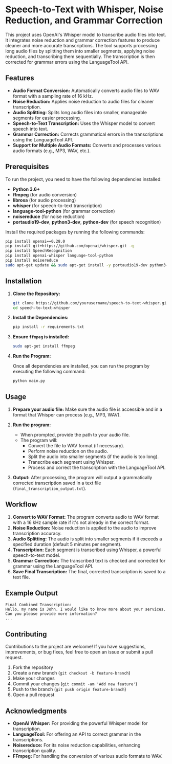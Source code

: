 
# Speech-to-Text with Whisper, Noise Reduction, and Grammar Correction

This project uses OpenAI's Whisper model to transcribe audio files into text. It integrates noise reduction and grammar correction features to produce cleaner and more accurate transcriptions. The tool supports processing long audio files by splitting them into smaller segments, applying noise reduction, and transcribing them sequentially. The transcription is then corrected for grammar errors using the LanguageTool API.

## Features
- **Audio Format Conversion:** Automatically converts audio files to WAV format with a sampling rate of 16 kHz.
- **Noise Reduction:** Applies noise reduction to audio files for cleaner transcription.
- **Audio Splitting:** Splits long audio files into smaller, manageable segments for easier processing.
- **Speech-to-Text Transcription:** Uses the Whisper model to convert speech into text.
- **Grammar Correction:** Corrects grammatical errors in the transcriptions using the LanguageTool API.
- **Support for Multiple Audio Formats:** Converts and processes various audio formats (e.g., MP3, WAV, etc.).

## Prerequisites

To run the project, you need to have the following dependencies installed:

- **Python 3.6+**
- **ffmpeg** (for audio conversion)
- **librosa** (for audio processing)
- **whisper** (for speech-to-text transcription)
- **language-tool-python** (for grammar correction)
- **noisereduce** (for noise reduction)
- **portaudio19-dev**, **python3-dev**, **python-dev** (for speech recognition)

Install the required packages by running the following commands:

```bash
pip install openai==0.28.0
pip install git+https://github.com/openai/whisper.git -q
pip install SpeechRecognition
pip install openai-whisper language-tool-python
pip install noisereduce
sudo apt-get update && sudo apt-get install -y portaudio19-dev python3-dev python-dev ffmpeg libav-tools
```

## Installation

1. **Clone the Repository:**

   ```bash
   git clone https://github.com/yourusername/speech-to-text-whisper.git
   cd speech-to-text-whisper
   ```

2. **Install the Dependencies:**

   ```bash
   pip install -r requirements.txt
   ```

3. **Ensure `ffmpeg` is installed:**

   ```bash
   sudo apt-get install ffmpeg
   ```

4. **Run the Program:**

   Once all dependencies are installed, you can run the program by executing the following command:

   ```bash
   python main.py
   ```

## Usage

1. **Prepare your audio file:** Make sure the audio file is accessible and in a format that Whisper can process (e.g., MP3, WAV).
   
2. **Run the program:**
   - When prompted, provide the path to your audio file.
   - The program will:
     - Convert the file to WAV format (if necessary).
     - Perform noise reduction on the audio.
     - Split the audio into smaller segments (if the audio is too long).
     - Transcribe each segment using Whisper.
     - Process and correct the transcription with the LanguageTool API.
   
3. **Output:** After processing, the program will output a grammatically corrected transcription saved in a text file (`final_transcription_output.txt`).

## Workflow

1. **Convert to WAV Format:** The program converts audio to WAV format with a 16 kHz sample rate if it's not already in the correct format.
2. **Noise Reduction:** Noise reduction is applied to the audio to improve transcription accuracy.
3. **Audio Splitting:** The audio is split into smaller segments if it exceeds a specified duration (default 5 minutes per segment).
4. **Transcription:** Each segment is transcribed using Whisper, a powerful speech-to-text model.
5. **Grammar Correction:** The transcribed text is checked and corrected for grammar using the LanguageTool API.
6. **Save Final Transcription:** The final, corrected transcription is saved to a text file.

## Example Output

```text
Final Combined Transcription:
Hello, my name is John. I would like to know more about your services. Can you please provide more information?
...
```

## Contributing

Contributions to the project are welcome! If you have suggestions, improvements, or bug fixes, feel free to open an issue or submit a pull request.

1. Fork the repository
2. Create a new branch (`git checkout -b feature-branch`)
3. Make your changes
4. Commit your changes (`git commit -am 'Add new feature'`)
5. Push to the branch (`git push origin feature-branch`)
6. Open a pull request


## Acknowledgments

- **OpenAI Whisper:** For providing the powerful Whisper model for transcription.
- **LanguageTool:** For offering an API to correct grammar in the transcriptions.
- **Noisereduce:** For its noise reduction capabilities, enhancing transcription quality.
- **FFmpeg:** For handling the conversion of various audio formats to WAV.

